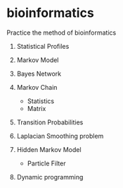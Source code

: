 # bioinformatics

Practice the method of bioinformatics

1. Statistical Profiles

2. Markov Model

3. Bayes Network

4. Markov Chain

    - Statistics
    - Matrix

5. Transition Probabilities

6. Laplacian Smoothing problem

7. Hidden Markov Model

    - Particle Filter

8. Dynamic programming
